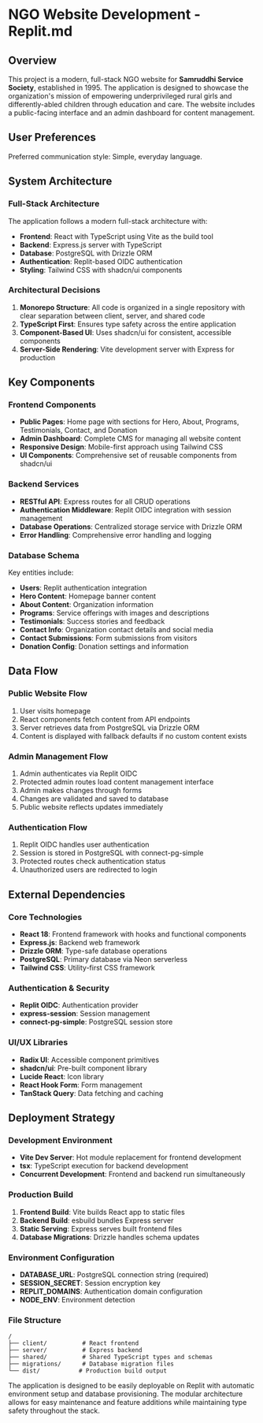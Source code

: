 # NGO Website Development - Replit.md

## Overview

This project is a modern, full-stack NGO website for **Samruddhi Service Society**, established in 1995. The application is designed to showcase the organization's mission of empowering underprivileged rural girls and differently-abled children through education and care. The website includes a public-facing interface and an admin dashboard for content management.

## User Preferences

Preferred communication style: Simple, everyday language.

## System Architecture

### Full-Stack Architecture
The application follows a modern full-stack architecture with:

- **Frontend**: React with TypeScript using Vite as the build tool
- **Backend**: Express.js server with TypeScript
- **Database**: PostgreSQL with Drizzle ORM
- **Authentication**: Replit-based OIDC authentication
- **Styling**: Tailwind CSS with shadcn/ui components

### Architectural Decisions
1. **Monorepo Structure**: All code is organized in a single repository with clear separation between client, server, and shared code
2. **TypeScript First**: Ensures type safety across the entire application
3. **Component-Based UI**: Uses shadcn/ui for consistent, accessible components
4. **Server-Side Rendering**: Vite development server with Express for production

## Key Components

### Frontend Components
- **Public Pages**: Home page with sections for Hero, About, Programs, Testimonials, Contact, and Donation
- **Admin Dashboard**: Complete CMS for managing all website content
- **Responsive Design**: Mobile-first approach using Tailwind CSS
- **UI Components**: Comprehensive set of reusable components from shadcn/ui

### Backend Services
- **RESTful API**: Express routes for all CRUD operations
- **Authentication Middleware**: Replit OIDC integration with session management
- **Database Operations**: Centralized storage service with Drizzle ORM
- **Error Handling**: Comprehensive error handling and logging

### Database Schema
Key entities include:
- **Users**: Replit authentication integration
- **Hero Content**: Homepage banner content
- **About Content**: Organization information
- **Programs**: Service offerings with images and descriptions
- **Testimonials**: Success stories and feedback
- **Contact Info**: Organization contact details and social media
- **Contact Submissions**: Form submissions from visitors
- **Donation Config**: Donation settings and information

## Data Flow

### Public Website Flow
1. User visits homepage
2. React components fetch content from API endpoints
3. Server retrieves data from PostgreSQL via Drizzle ORM
4. Content is displayed with fallback defaults if no custom content exists

### Admin Management Flow
1. Admin authenticates via Replit OIDC
2. Protected admin routes load content management interface
3. Admin makes changes through forms
4. Changes are validated and saved to database
5. Public website reflects updates immediately

### Authentication Flow
1. Replit OIDC handles user authentication
2. Session is stored in PostgreSQL with connect-pg-simple
3. Protected routes check authentication status
4. Unauthorized users are redirected to login

## External Dependencies

### Core Technologies
- **React 18**: Frontend framework with hooks and functional components
- **Express.js**: Backend web framework
- **Drizzle ORM**: Type-safe database operations
- **PostgreSQL**: Primary database via Neon serverless
- **Tailwind CSS**: Utility-first CSS framework

### Authentication & Security
- **Replit OIDC**: Authentication provider
- **express-session**: Session management
- **connect-pg-simple**: PostgreSQL session store

### UI/UX Libraries
- **Radix UI**: Accessible component primitives
- **shadcn/ui**: Pre-built component library
- **Lucide React**: Icon library
- **React Hook Form**: Form management
- **TanStack Query**: Data fetching and caching

## Deployment Strategy

### Development Environment
- **Vite Dev Server**: Hot module replacement for frontend development
- **tsx**: TypeScript execution for backend development
- **Concurrent Development**: Frontend and backend run simultaneously

### Production Build
1. **Frontend Build**: Vite builds React app to static files
2. **Backend Build**: esbuild bundles Express server
3. **Static Serving**: Express serves built frontend files
4. **Database Migrations**: Drizzle handles schema updates

### Environment Configuration
- **DATABASE_URL**: PostgreSQL connection string (required)
- **SESSION_SECRET**: Session encryption key
- **REPLIT_DOMAINS**: Authentication domain configuration
- **NODE_ENV**: Environment detection

### File Structure
```
/
├── client/          # React frontend
├── server/          # Express backend
├── shared/          # Shared TypeScript types and schemas
├── migrations/      # Database migration files
└── dist/           # Production build output
```

The application is designed to be easily deployable on Replit with automatic environment setup and database provisioning. The modular architecture allows for easy maintenance and feature additions while maintaining type safety throughout the stack.